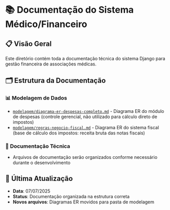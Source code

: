 # 📚 Documentação do Sistema Médico/Financeiro

## 📋 Visão Geral

Este diretório contém toda a documentação técnica do sistema Django para gestão financeira de associações médicas.

## 🗂️ Estrutura da Documentação

### 📊 **Modelagem de Dados**
- [`modelagem/diagrama-er-despesas-completo.md`](./modelagem/diagrama-er-despesas-completo.md) - Diagrama ER do módulo de despesas (controle gerencial, não utilizado para cálculo direto de impostos)
- [`modelagem/regras-negocio-fiscal.md`](./modelagem/regras-negocio-fiscal.md) - Diagrama ER do sistema fiscal (base de cálculo dos impostos: receita bruta das notas fiscais)

### 📖 **Documentação Técnica**
- Arquivos de documentação serão organizados conforme necessário durante o desenvolvimento

## 📅 Última Atualização

- **Data**: 07/07/2025
- **Status**: Documentação organizada na estrutura correta
- **Novos arquivos**: Diagramas ER movidos para pasta de modelagem
